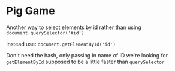 # Pig Game

Another way to select elements by id rather than using `document.querySelector('#id')`

instead use: `document.getElementById('id')`

Don't need the hash, only passing in name of ID we're looking for. `getElementById` supposed to be a little faster than `querySelector`
